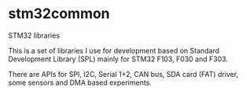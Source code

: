 # stm32common
STM32 libraries

This is a set of libraries I use for development based on Standard Development Library (SPL) mainly for STM32 F103, F030 and F303.

There are APIs for SPI, I2C, Serial 1+2, CAN bus, SDA card (FAT) driver, some sensors and DMA based experiments.

